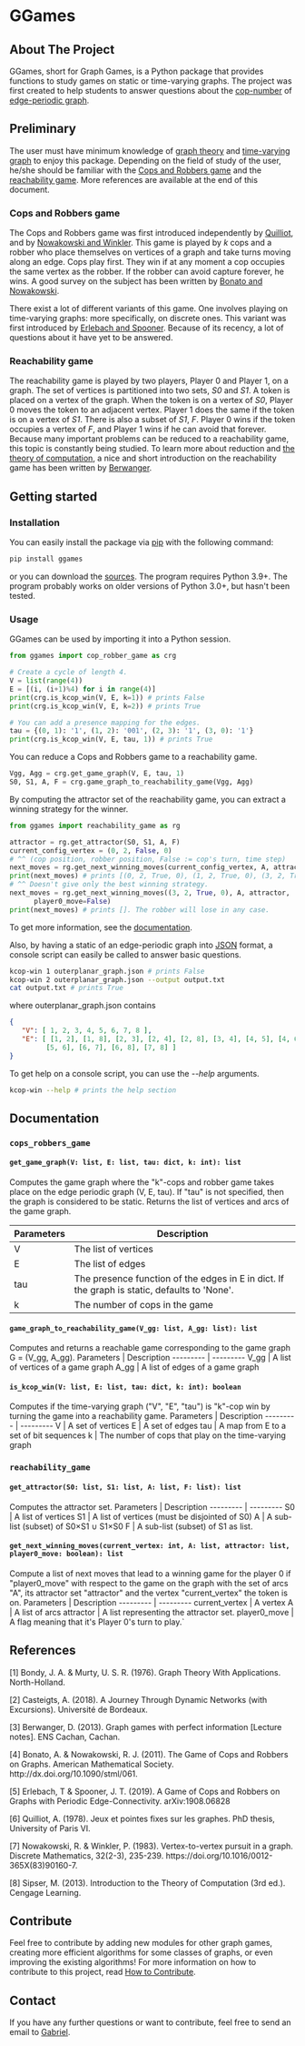 # GGames

## About The Project
GGames, short for Graph Games, is a Python package that provides functions to 
study games on static or time-varying graphs. The project was first created to 
help students to answer questions about the [cop-number](#cops-and-robbers-game)
of [edge-periodic graph](#time-varying-graphs).

## Preliminary
The user must have minimum knowledge of [graph theory](#bondy-murty) and 
[time-varying graph](#casteigts) to enjoy this package. Depending on the field
of study of the user, he/she should be familiar with the
[Cops and Robbers game](#bonato-nowakowski) and the
[reachability game](#berwanger). More references are available at the end of 
this document.

### Cops and Robbers game
The Cops and Robbers game was first introduced independently by
[Quilliot](#quilliot), and by [Nowakowski and Winkler](#nowakowski-winkler).
This game is played by *k* cops and a robber who place themselves on vertices of
a graph and take turns moving along an edge. Cops play first. They win if at any 
moment a cop occupies the same vertex as the robber. If the
robber can avoid capture forever, he wins. A good survey on the subject
has been written by [Bonato and Nowakowski](#bonato-nowakowski).

There exist a lot of different variants of this game. One involves playing
on time-varying graphs: more specifically, on discrete ones. This
variant was first introduced by [Erlebach and Spooner](#erlebach-spooner).
Because of its recency, a lot of questions about it have yet to be answered.

### Reachability game
The reachability game is played by two players, Player 0 and Player 1, on a
graph. The set of vertices is partitioned into two sets, *S0* and *S1*. A
token is placed on a vertex of the graph. When the token is on a vertex of
*S0*, Player 0 moves the token to an adjacent vertex. Player 1 does the same if
the token is on a vertex of *S1*.  There is also a subset of *S1*, *F*. 
Player 0 wins if the token occupies a vertex of *F*, and Player 1 wins 
if he can avoid that forever. Because many important problems can be reduced to 
a reachability game, this topic is constantly being studied. To learn more 
about reduction and [the theory of computation](#sipser), a nice and short introduction on the
reachability game has been written by [Berwanger](#berwanger).

## Getting started
### Installation
You can easily install the package via
[pip](https://pip.pypa.io/en/stable/installation/) with the following command:
```sh
pip install ggames
```
or you can download the
[sources](https://github.com/gfl-math-stat-info/ggames).
The program requires Python 3.9+. The program probably works on older versions
of Python 3.0+, but hasn't been tested.

### Usage
GGames can be used by importing it into a Python session.
```python
from ggames import cop_robber_game as crg

# Create a cycle of length 4.
V = list(range(4))
E = [(i, (i+1)%4) for i in range(4)]
print(crg.is_kcop_win(V, E, k=1)) # prints False
print(crg.is_kcop_win(V, E, k=2)) # prints True

# You can add a presence mapping for the edges.
tau = {(0, 1): '1', (1, 2): '001', (2, 3): '1', (3, 0): '1'}
print(crg.is_kcop_win(V, E, tau, 1)) # prints True
```
You can reduce a Cops and Robbers game to a reachability game.
```python
Vgg, Agg = crg.get_game_graph(V, E, tau, 1)
S0, S1, A, F = crg.game_graph_to_reachability_game(Vgg, Agg)
```
By computing the attractor set of the reachability game, you can extract a
winning strategy for the winner.
```python
from ggames import reachability_game as rg

attractor = rg.get_attractor(S0, S1, A, F)
current_config_vertex = (0, 2, False, 0)
# ^^ (cop position, robber position, False := cop's turn, time step)
next_moves = rg.get_next_winning_moves(current_config_vertex, A, attractor)
print(next_moves) # prints [(0, 2, True, 0), (1, 2, True, 0), (3, 2, True, 0)]
# ^^ Doesn't give only the best winning strategy.
next_moves = rg.get_next_winning_moves((3, 2, True, 0), A, attractor,
      player0_move=False)
print(next_moves) # prints []. The robber will lose in any case.
```
To get more information, see the [documentation](#documentation).

Also, by having a static of an edge-periodic graph into
[JSON](https://www.json.org/json-en.html) format, a console script can 
easily be called to answer basic questions.
```sh
kcop-win 1 outerplanar_graph.json # prints False
kcop-win 2 outerplanar_graph.json --output output.txt
cat output.txt # prints True
```
where outerplanar_graph.json contains
```json
{
   "V": [ 1, 2, 3, 4, 5, 6, 7, 8 ],
   "E": [ [1, 2], [1, 8], [2, 3], [2, 4], [2, 8], [3, 4], [4, 5], [4, 6],
         [5, 6], [6, 7], [6, 8], [7, 8] ]
}
```
To get help on a console script, you can use the *--help* arguments.
```sh
kcop-win --help # prints the help section
```

## Documentation
### `cops_robbers_game`
#### `get_game_graph(V: list, E: list, tau: dict, k: int): list`
Computes the game graph where the "k"-cops and robber game takes place on 
the edge periodic graph (V, E, tau). If "tau" is not specified, then the
graph is considered to be static. Returns the list of vertices and arcs of
the game graph.

Parameters | Description
--------- | ---------
V | The list of vertices
E | The list of edges
tau | The presence function of the edges in E in dict. If the graph is static, defaults to 'None'.
k | The number of cops in the game

#### `game_graph_to_reachability_game(V_gg: list, A_gg: list): list`
Computes and returns a reachable game corresponding to the game graph
G = (V_gg, A_gg).
Parameters | Description
--------- | ---------
V_gg | A list of vertices of a game graph
A_gg | A list of edges of a game graph


#### `is_kcop_win(V: list, E: list, tau: dict, k: int): boolean`
Computes if the time-varying graph ("V", "E", "tau") is "k"-cop win
by turning the game into a reachability game. 
Parameters | Description
--------- | ---------
V | A set of vertices 
E | A set of edges
tau | A map from E to a set of bit sequences
k | The number of cops that play on the time-varying graph


### `reachability_game`
#### `get_attractor(S0: list, S1: list, A: list, F: list): list`
Computes the attractor set.
Parameters | Description
--------- | ---------
S0 | A list of vertices
S1 | A list of vertices (must be disjointed of S0)
A | A sub-list (subset) of S0&times;S1 &cup; S1&times;S0
F | A sub-list (subset) of S1 as list.

#### `get_next_winning_moves(current_vertex: int, A: list, attractor: list, player0_move: boolean): list`
Compute a list of next moves that lead to a winning game for the player 0
if "player0_move" with respect to the game on the graph with the set of
arcs "A", its attractor set "attractor" and the vertex "current_vertex"
the token is on.
Parameters | Description
--------- | ---------
current_vertex | A vertex
A | A list of arcs
attractor | A list representing the attractor set.
player0_move | A flag meaning that it's Player 0's turn to play.`

## References
<p id="bondy-murty">[1] Bondy, J. A. & Murty, U. S. R. (1976). Graph Theory
With Applications. North-Holland.</p>
<p id="casteigts">[2] Casteigts, A. (2018). A Journey Through Dynamic
Networks (with Excursions). Université de Bordeaux.</p>
<p id="berwanger">[3] Berwanger, D. (2013). Graph games with perfect
information [Lecture notes]. ENS Cachan, Cachan.</p>
<p id="bonato-nowakowski">[4] Bonato, A. & Nowakowski, R. J. (2011).
The Game of Cops and Robbers on Graphs. American Mathematical Society.
http://dx.doi.org/10.1090/stml/061.<p>
<p id="erlebach-spooner">[5] Erlebach, T & Spooner, J. T. (2019). A
Game of Cops and Robbers on Graphs with Periodic Edge-Connectivity.
arXiv:1908.06828<p>
<p id="quilliot">[6] Quilliot, A. (1978). Jeux et pointes fixes sur les
graphes. PhD thesis, University of Paris VI.<p>
<p id="nowakowski-winkler">[7] Nowakowski, R. & Winkler, P. (1983).
Vertex-to-vertex pursuit in a graph. Discrete Mathematics, 32(2-3), 235-239.
https://doi.org/10.1016/0012-365X(83)90160-7.<p>
<p id="sipser">[8] Sipser, M. (2013). Introduction to the Theory of
Computation (3rd ed.). Cengage Learning.</p>

## Contribute
Feel free to contribute by adding new modules for other graph games, creating more
efficient algorithms for some classes of graphs, or even improving the
existing algorithms! For more information on how to contribute to this project,
read [How to Contribute](#TODO).

## Contact
If you have any further questions or want to contribute, feel free to send an
email to [Gabriel](https://github.com/gfl-math-stat-info).
